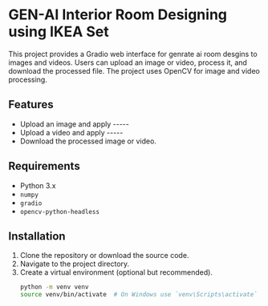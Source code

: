 # GEN-AI Interior Room Designing using IKEA Set

This project provides a Gradio web interface for genrate ai room desgins to images and videos. Users can upload an image or video, process it, and download the processed file. The project uses OpenCV for image and video processing.

## Features

- Upload an image and apply -----
- Upload a video and apply -----
- Download the processed image or video.

## Requirements

- Python 3.x
- `numpy`
- `gradio`
- `opencv-python-headless`

## Installation

1. Clone the repository or download the source code.
2. Navigate to the project directory.
3. Create a virtual environment (optional but recommended).
   ```bash
   python -m venv venv
   source venv/bin/activate  # On Windows use `venv\Scripts\activate`
